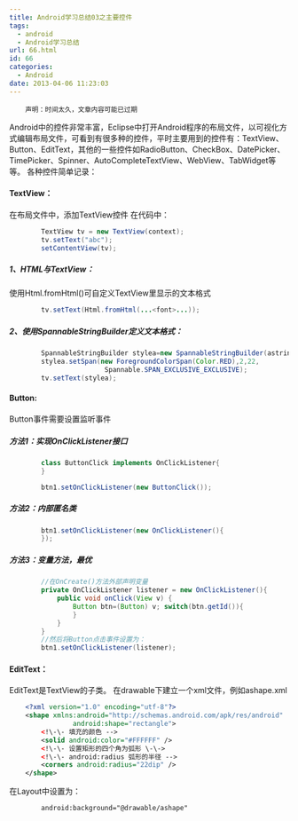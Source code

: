 ```yaml
---
title: Android学习总结03之主要控件
tags:
  - android
  - Android学习总结
url: 66.html
id: 66
categories:
  - Android
date: 2013-04-06 11:23:03
---
```


        声明：时间太久，文章内容可能已过期

Android中的控件非常丰富，Eclipse中打开Android程序的布局文件，以可视化方式编辑布局文件，可看到有很多种的控件，平时主要用到的控件有：TextView、Button、EditText，其他的一些控件如RadioButton、CheckBox、DatePicker、TimePicker、Spinner、AutoCompleteTextView、WebView、TabWidget等等。 各种控件简单记录：

#### TextView：

在布局文件中，添加TextView控件 在代码中：
```java
        TextView tv = new TextView(context);
        tv.setText("abc");
        setContentView(tv);
```

##### 1、HTML与TextView：

使用Html.fromHtml()可自定义TextView里显示的文本格式
```java
        tv.setText(Html.fromHtml(...<font>...));
```
##### 2、使用SpannableStringBuilder定义文本格式：
```java
        SpannableStringBuilder stylea=new SpannableStringBuilder(astring);
        stylea.setSpan(new ForegroundColorSpan(Color.RED),2,22,
                        Spannable.SPAN_EXCLUSIVE_EXCLUSIVE);
        tv.setText(stylea);
```
#### Button:

Button事件需要设置监听事件

##### 方法1：实现OnClickListener接口
```java
        class ButtonClick implements OnClickListener{
        }

        btn1.setOnClickListener(new ButtonClick());
```
##### 方法2：内部匿名类
```java
        btn1.setOnClickListener(new OnClickListener(){
        });
```
##### 方法3：变量方法，最优
```java
        //在OnCreate()方法外部声明变量 
        private OnClickListener listener = new OnClickListener(){ 
            public void onClick(View v) {
                Button btn=(Button) v; switch(btn.getId()){
                }
            }
        } 
        //然后将Button点击事件设置为： 
        btn1.setOnClickListener(listener);
```
#### EditText：

EditText是TextView的子类。 在drawable下建立一个xml文件，例如ashape.xml
```xml
    <?xml version="1.0" encoding="utf-8"?>
    <shape xmlns:android="http://schemas.android.com/apk/res/android" 
                android:shape="rectangle">
        <!\-\- 填充的颜色 -->
        <solid android:color="#FFFFFF" />
        <!\-\- 设置矩形的四个角为弧形 \-\->
        <!\-\- android:radius 弧形的半径 -->
        <corners android:radius="22dip" />
    </shape>
```
在Layout中设置为：
```
        android:background="@drawable/ashape"
```